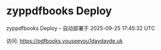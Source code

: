 # zyppdfbooks Deploy

zyppdfbooks Deploy - 自动部署于 2025-09-25 17:45:32 UTC

访问: https://pdfbooks.youseeyou1daydayde.uk

